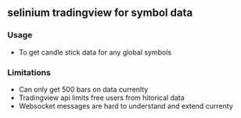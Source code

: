 ## selinium tradingview for symbol data

### Usage
- To get candle stick data for any global symbols 


### Limitations
- Can only get 500 bars on data currenlty 
- Tradingview api limits free users from hitorical data 
- Websocket messages are hard to understand and extend currenty 

